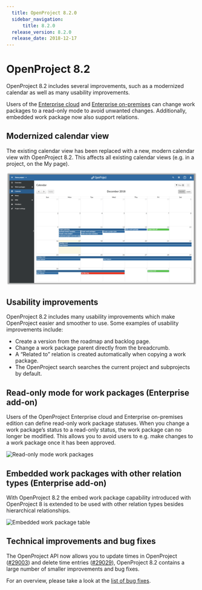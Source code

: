 ```yaml
---
  title: OpenProject 8.2.0
  sidebar_navigation:
      title: 8.2.0
  release_version: 8.2.0
  release_date: 2018-12-17
---
```



# OpenProject 8.2

OpenProject 8.2 includes several improvements, such as a modernized
calendar as well as many usability improvements.

Users of the [Enterprise cloud](https://www.openproject.org/hosting/) and
[Enterprise on-premises](https://www.openproject.org/enterprise-edition/)
can change work packages to a read-only mode to avoid unwanted changes.
Additionally, embedded work package now also support relations.

## Modernized calendar view

The existing calendar view has been replaced with a new, modern calendar
view with OpenProject 8.2. This affects all existing calendar views
(e.g. in a project, on the My page).

![Calendar](Calendar-1024x605.png)

## Usability improvements

OpenProject 8.2 includes many usability improvements which make
OpenProject easier and smoother to use. Some examples of usability
improvements include:

  - Create a version from the roadmap and backlog page.
  - Change a work package parent directly from the breadcrumb.
  - A “Related to” relation is created automatically when copying a work
    package.
  - The OpenProject search searches the current project and subprojects
    by default.

## Read-only mode for work packages (Enterprise add-on)

Users of the OpenProject Enterprise cloud and Enterprise on-premises edition can define read-only
work package statuses. When you change a work package’s status to a
read-only status, the work package can no longer be modified. This
allows you to avoid users to e.g. make changes to a work package once it
has been approved.

![Read-only mode work
packages](Read-only-mode-work-packages-1024x432.png)

## Embedded work packages with other relation types (Enterprise add-on)

With OpenProject 8.2 the embed work package capability introduced with
OpenProject 8 is extended to be used with other relation types besides
hierarchical relationships.

![Embedded work package
table](WorkPackage-Table-1024x457.png)

## Technical improvements and bug fixes

The OpenProject API now allows you to update times in OpenProject
([#29003](https://community.openproject.com/wp/29003))
and delete time entries
([#29029](https://community.openproject.com/wp/29029)),
OpenProject 8.2 contains a large number of smaller improvements and bug
fixes.

For an overview, please take a look at the [list of bug
fixes](https://community.openproject.com/projects/openproject/work_packages?query_props=%7B%22c%22%3A%5B%22id%22%2C%22subject%22%2C%22type%22%2C%22status%22%2C%22assignee%22%2C%22version%22%5D%2C%22hi%22%3Atrue%2C%22g%22%3A%22%22%2C%22t%22%3A%22parent%3Aasc%22%2C%22f%22%3A%5B%7B%22n%22%3A%22status%22%2C%22o%22%3A%22*%22%2C%22v%22%3A%5B%5D%7D%2C%7B%22n%22%3A%22version%22%2C%22o%22%3A%22%3D%22%2C%22v%22%3A%5B%221253%22%5D%7D%2C%7B%22n%22%3A%22type%22%2C%22o%22%3A%22%3D%22%2C%22v%22%3A%5B%221%22%5D%7D%2C%7B%22n%22%3A%22subprojectId%22%2C%22o%22%3A%22*%22%2C%22v%22%3A%5B%5D%7D%5D%2C%22pa%22%3A1%2C%22pp%22%3A20%7D).


